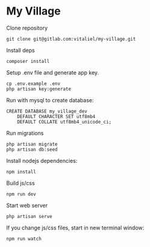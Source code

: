 # My Village

Clone repository

```
git clone git@gitlab.com:vitaliel/my-village.git
```

Install deps
```
composer install
```

Setup .env file and generate app key.
```
cp .env.example .env
php artisan key:generate
```

Run with mysql to create database:
```
CREATE DATABASE my_village_dev
    DEFAULT CHARACTER SET utf8mb4
    DEFAULT COLLATE utf8mb4_unicode_ci;
```

Run migrations
```
php artisan migrate
php artisan db:seed
```

Install nodejs dependencies:
```
npm install
```

Build js/css
```
npm run dev
```

Start web server
```
php artisan serve
```

If you change js/css files, start in new terminal window:
```
npm run watch
```
